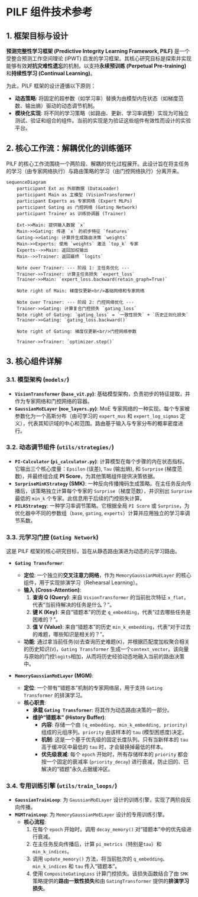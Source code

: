 # PILF 组件技术参考

## 1. 框架目标与设计

**预测完整性学习框架 (Predictive Integrity Learning Framework, PILF)** 是一个受整合预测工作空间理论 (IPWT) 启发的学习框架。其核心研究目标是探索并实现能够有效**对抗灾难性遗忘**的机制，以支持**永续预训练 (Perpetual Pre-training)** 和**持续性学习 (Continual Learning)**。

为此，PILF 框架的设计遵循以下原则：

- **动态策略**: 将固定的超参数（如学习率）替换为由模型内在状态（如梯度范数、输出熵）驱动的动态调节机制。
- **模块化实现**: 将不同的学习策略（如路由、更新、学习率调整）实现为可独立测试、验证和组合的组件。当前的实现是为验证这些组件有效性而设计的实验平台。

## 2. 核心工作流：解耦优化的训练循环

PILF 的核心工作流围绕一个两阶段、解耦的优化过程展开。此设计旨在将主任务的学习（由专家网络执行）与路由策略的学习（由门控网络执行）分离开来。

```mermaid
sequenceDiagram
    participant Ext as 外部数据 (DataLoader)
    participant Main as 主模型 (VisionTransformer)
    participant Experts as 专家网络 (Expert MLPs)
    participant Gating as 门控网络 (Gating Network)
    participant Trainer as 训练协调器 (Trainer)

    Ext->>Main: 提供输入数据 `x`
    Main->>Gating: 传递 `x` 的初步特征 `features`
    Gating->>Gating: 计算并生成路由决策 `weights`
    Main->>Experts: 使用 `weights` 激活 `top_k` 专家
    Experts-->>Main: 返回加权输出
    Main-->>Trainer: 返回最终 `logits`

    Note over Trainer: --- 阶段 1: 主任务优化 ---
    Trainer->>Trainer: 计算主任务损失 `expert_loss`
    Trainer->>Main: `expert_loss.backward(retain_graph=True)`
    
    Note right of Main: 梯度仅更新<br/>基础网络和专家网络

    Note over Trainer: --- 阶段 2: 门控网络优化 ---
    Trainer->>Gating: 计算复合门控损失 `gating_loss`
    Note right of Gating: `gating_loss` = `一致性损失` + `历史正则化损失`
    Trainer->>Gating: `gating_loss.backward()`
    
    Note right of Gating: 梯度仅更新<br/>门控网络参数

    Trainer->>Trainer: `optimizer.step()`
```

## 3. 核心组件详解

### 3.1. 模型架构 (`models/`)

- **`VisionTransformer` (`base_vit.py`)**: 基础模型架构，负责初步的特征提取，并作为专家网络和门控网络的容器。
- **`GaussianMoELayer` (`moe_layers.py`)**: MoE 专家网络的一种实现。每个专家被参数化为一个高斯分布（由可学习的 `expert_mus` 和 `expert_log_sigmas` 定义），代表其知识域的中心和范围。路由基于输入与专家分布的概率密度进行。

### 3.2. 动态调节组件 (`utils/strategies/`)

- **`PI-Calculator` (`pi_calculator.py`)**: 计算模型在每个步骤的内在状态指标。它输出三个核心度量：`Epsilon` (误差), `Tau` (输出熵), 和 `Surprise` (梯度范数)，并最终组合成 **PI Score**，为其他策略组件提供决策依据。
- **`SurpriseMinKStrategy` (SMK)**: 一种反向传播掩码生成策略。在主任务反向传播后，该策略独立计算每个专家的 `Surprise`（梯度范数），并识别出 `Surprise` 最低的 `min_k` 个专家。此信息用于后续的门控损失计算。
- **`PILRStrategy`**: 一种学习率调节策略。它根据全局 `PI Score` 或 `Surprise`，为优化器中不同的参数组（`base`, `gating`, `experts`）计算并应用独立的学习率调节系数。

### 3.3. 元学习门控 (`Gating Network`)

这是 PILF 框架的核心研究目标，旨在从静态路由演进为动态的元学习路由。

- **`Gating Transformer`**:
  - **定位**: 一个独立的**交叉注意力网络**，作为 `MemoryGaussianMoELayer` 的核心组件，用于实现排演学习（Rehearsal Learning）。
  - **输入 (Cross-Attention)**:
    1. **查询 Q (Query)**: 来自 `VisionTransformer` 的当前批次特征 `x_flat`，代表“当前待解决的任务是什么？”。
    2. **键 K (Key)**: 来自“错题本”的历史 `q_embedding`，代表“过去哪些任务是困难的？”。
    3. **值 V (Value)**: 来自“错题本”的历史 `min_k_embedding`，代表“对于过去的难题，哪些知识是相关的？”。
  - **功能**: 通过拿当前任务(`Q`)去查询历史难题(`K`)，并根据匹配度加权聚合相关的历史知识(`V`)，`Gating Transformer` 生成一个`context_vector`。该向量与原始的门控`logits`相加，从而将历史经验动态地融入当前的路由决策中。

- **`MemoryGaussianMoELayer` (MGM)**:
  - **定位**: 一个带有“错题本”机制的专家网络层，用于支持 `Gating Transformer` 的排演学习。
  - **核心职责**:
    - **承载 `Gating Transformer`**: 将其作为动态路由决策的一部分。
    - **维护“错题本” (History Buffer)**:
      - **内容**: 存储一个由 `(q_embedding, min_k_embedding, priority)` 组成的元组序列。`priority` 由该样本的 `tau` (模型困惑度)决定。
      - **机制**: 这是一个基于优先级的固定长度队列。只有当新样本的 `tau` 高于缓冲区中最低的 `tau` 时，才会替换掉最低的样本。
      - **优先级衰减**: 每个 `epoch` 开始时，所有存储样本的 `priority` 都会按一个固定的衰减率 (`priority_decay`) 进行衰减，防止旧的、已解决的“错题”永久占据缓冲区。

### 3.4. 专用训练引擎 (`utils/train_loops/`)

- **`GaussianTrainLoop`**: 为 `GaussianMoELayer` 设计的训练引擎，实现了两阶段反向传播。
- **`MGMTrainLoop`**: 为 `MemoryGaussianMoELayer` 设计的专用训练引擎。
  - **核心流程**:
    1. 在每个 `epoch` 开始时，调用 `decay_memory()` 对“错题本”中的优先级进行衰减。
    2. 在主任务反向传播后，计算 `pi_metrics`（特别是`tau`）和 `min_k_indices`。
    3. 调用 `update_memory()` 方法，将当前批次的 `q_embedding`、`min_k_indices` 和 `tau` 传入“错题本”。
    4. 使用 `CompositeGatingLoss` 计算门控损失。该损失函数结合了由 `SMK` 策略提供的**路由一致性损失**和由 `GatingTransformer` 提供的**排演学习损失**。
